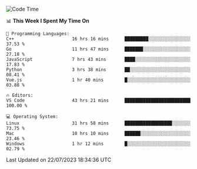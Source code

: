 
<!--START_SECTION:waka-->
![Code Time](http://img.shields.io/badge/Code%20Time-899%20hrs%2030%20mins-blue)

📊 **This Week I Spent My Time On** 

```text
💬 Programming Languages: 
C++                      16 hrs 16 mins      █████████░░░░░░░░░░░░░░░░   37.53 % 
Go                       11 hrs 47 mins      ███████░░░░░░░░░░░░░░░░░░   27.18 % 
JavaScript               7 hrs 43 mins       ████░░░░░░░░░░░░░░░░░░░░░   17.83 % 
Python                   3 hrs 38 mins       ██░░░░░░░░░░░░░░░░░░░░░░░   08.41 % 
Vue.js                   1 hr 40 mins        █░░░░░░░░░░░░░░░░░░░░░░░░   03.88 % 

🔥 Editors: 
VS Code                  43 hrs 21 mins      █████████████████████████   100.00 % 

💻 Operating System: 
Linux                    31 hrs 58 mins      ██████████████████░░░░░░░   73.75 % 
Mac                      10 hrs 10 mins      ██████░░░░░░░░░░░░░░░░░░░   23.46 % 
Windows                  1 hr 12 mins        █░░░░░░░░░░░░░░░░░░░░░░░░   02.79 % 
```


 Last Updated on 22/07/2023 18:34:36 UTC
<!--END_SECTION:waka-->

